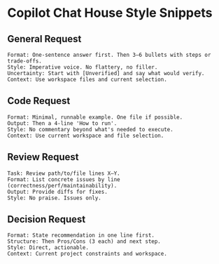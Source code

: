 # Copilot Chat House Style Snippets

## General Request
```
Format: One-sentence answer first. Then 3–6 bullets with steps or trade-offs.
Style: Imperative voice. No flattery, no filler.
Uncertainty: Start with [Unverified] and say what would verify.
Context: Use workspace files and current selection.
```

## Code Request
```
Format: Minimal, runnable example. One file if possible.
Output: Then a 4-line 'How to run'.
Style: No commentary beyond what's needed to execute.
Context: Use current workspace and file selection.
```

## Review Request
```
Task: Review path/to/file lines X–Y.
Format: List concrete issues by line (correctness/perf/maintainability).
Output: Provide diffs for fixes.
Style: No praise. Issues only.
```

## Decision Request
```
Format: State recommendation in one line first.
Structure: Then Pros/Cons (3 each) and next step.
Style: Direct, actionable.
Context: Current project constraints and workspace.
```